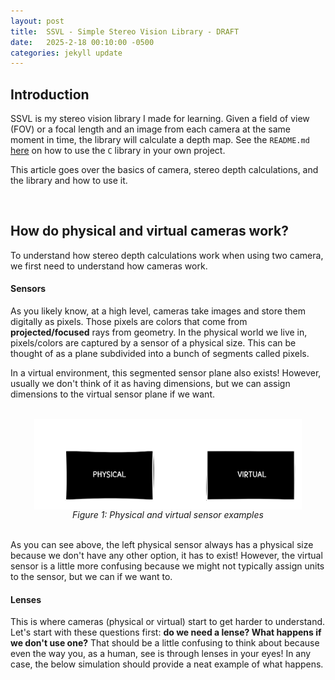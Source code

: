 ```yaml
---
layout: post
title:  SSVL - Simple Stereo Vision Library - DRAFT
date:   2025-2-18 00:10:00 -0500
categories: jekyll update
---
```


## **Introduction**
SSVL is my stereo vision library I made for learning. Given a field of view (FOV) or a focal length and an image from each camera at the same moment in time, the library will calculate a depth map. See the `README.md` [here](https://github.com/jmdevy/simple_stereo_vision_lib) on how to use the `C` library in your own project.

This article goes over the basics of camera, stereo depth calculations, and the library and how to use it.


<br>


## **How do physical and virtual cameras work?**
To understand how stereo depth calculations work when using two camera, we first need to understand how cameras work.

#### **Sensors**
As you likely know, at a high level, cameras take images and store them digitally as pixels. Those pixels are colors that come from **projected/focused** rays from geometry. In the physical world we live in, pixels/colors are captured by a sensor of a physical size. This can be thought of as a plane subdivided into a bunch of segments called pixels.

In a virtual environment, this segmented sensor plane also exists! However, usually we don't think of it as having dimensions, but we can assign dimensions to the virtual sensor plane if we want.

<br>
<div style="flex:1; display:flex; justify-content:space-evenly; align-items:center; flex-flow:row">
    <img width="85%" src="/assets/2024-10-13-SSVL-Simple-Stereo-Vision-Library/sensors.png" alt=""/>
</div>
<center><i>Figure 1: Physical and virtual sensor examples</i></center>
<br>

As you can see above, the left physical sensor always has a physical size because we don't have any other option, it has to exist! However, the virtual sensor is a little more confusing because we might not typically assign units to the sensor, but we can if we want to.

#### **Lenses**
This is where cameras (physical or virtual) start to get harder to understand. Let's start with these questions first: **do we need a lense? What happens if we don't use one?** That should be a little confusing to think about because even the way you, as a human, see is through lenses in your eyes! In any case, the below simulation should provide a neat example of what happens.